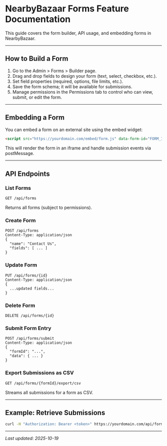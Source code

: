 # NearbyBazaar Forms Feature Documentation

This guide covers the form builder, API usage, and embedding forms in NearbyBazaar.

---

## How to Build a Form

1. Go to the Admin > Forms > Builder page.
2. Drag and drop fields to design your form (text, select, checkbox, etc.).
3. Set field properties (required, options, file limits, etc.).
4. Save the form schema; it will be available for submissions.
5. Manage permissions in the Permissions tab to control who can view, submit, or edit the form.

---

## Embedding a Form

You can embed a form on an external site using the embed widget:

```html
<script src="https://yourdomain.com/embed/form.js" data-form-id="FORM_ID"></script>
```

This will render the form in an iframe and handle submission events via postMessage.

---

## API Endpoints

### List Forms

```
GET /api/forms
```

Returns all forms (subject to permissions).

### Create Form

```
POST /api/forms
Content-Type: application/json
{
  "name": "Contact Us",
  "fields": [ ... ]
}
```

### Update Form

```
PUT /api/forms/{id}
Content-Type: application/json
{
  ...updated fields...
}
```

### Delete Form

```
DELETE /api/forms/{id}
```

### Submit Form Entry

```
POST /api/forms/submit
Content-Type: application/json
{
  "formId": "...",
  "data": { ... }
}
```

### Export Submissions as CSV

```
GET /api/forms/{formId}/export/csv
```

Streams all submissions for a form as CSV.

---

## Example: Retrieve Submissions

```sh
curl -H "Authorization: Bearer <token>" https://yourdomain.com/api/forms/{formId}/entries
```

---

_Last updated: 2025-10-19_

